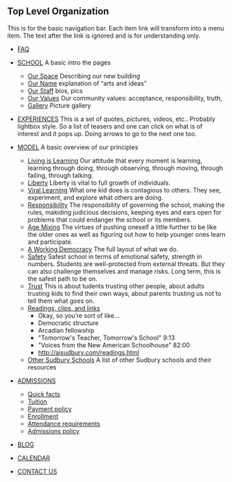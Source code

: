 ## Top Level Organization

This is for the basic navigation bar. Each item link will transform into a menu item. The text after the link is ignored and is for understanding only. 

* [FAQ](faq.md) 
* [SCHOOL](school.md) A basic intro the pages
	+ [Our Space](space.md) Describing our new building
	+ [Our Name](name.md) explanation of “arts and ideas”
	+ [Our Staff](staff.md) bios, pics    
    + [Our Values](values.md) Our community values: acceptance, responsibility, truth, 
	+ [Gallery](gallery.md) Picture gallery
* [EXPERIENCES](experiences.md) This is a set of quotes, pictures, videos, etc.. Probably lightbox style. So a list of teasers and one can click on what is of interest and it pops up. Doing arrows to go to the next one too. 
* [MODEL](model.md) A basic overview of our principles
	+ [Living is Learning](learning.md)	Our attitude that every moment is learning, learning through doing, through observing, through moving, through failing, through talking.
    + [Liberty](liberty.md) Liberty is vital to full growth of individuals.
	+ [Viral Learning](viral-learning.md) What one kid does is contagious to others. They see, experiment, and explore what others are doing. 
	+ [Responsibility](responsibility.md) The responsibility of governing the school, making the rules, makiding judicious decisions, keeping eyes and ears open for problems that could endanger the school or its members. 
	+ [Age Mixing](age-mixing.md) The virtues of pushing oneself a little further to be like the older ones as well as figuring out how to help younger ones learn and participate. 
	+ [A Working Democracy](democracy.md) The full layout of what we do. 
	+ [Safety](safety.md) Safest school in terms of emotional safety, strength in numbers. Students are well-protected from external threats. But they can also challenge themselves and manage risks. Long term, this is the safest path to be on. 
	+ [Trust](trust.md) This is about tudents trusting other people, about adults trusting kids to find their own ways, about parents trusting us not to tell them what goes on. 
	+ [Readings, clips, and links](readings.md)
		- Okay, so you’re sort of like…
		- Democratic structure
		- Arcadian fellowship
		- "Tomorrow's Teacher, Tomorrow's School" 9:13
		- "Voices from the New American Schoolhouse" 82:00
		- http://aisudbury.com/readings.html
	+ [Other Sudbury Schools](schools.md) A list of other Sudbury schools and their resources

* [ADMISSIONS](admissions.md)
	+ [Quick facts](#quick-facts)
	+ [Tuition](#tuition)
	+ [Payment policy](#tuition)
	+ [Enrollment](#enrollment)
	+ [Attendance requirements](#attendance-requirements)
    + [Admissions policy](#admissions-policy)


* [BLOG](http://blog.aisudbury.com)
* [CALENDAR](calendar.md)
* [CONTACT US](contact.md)

